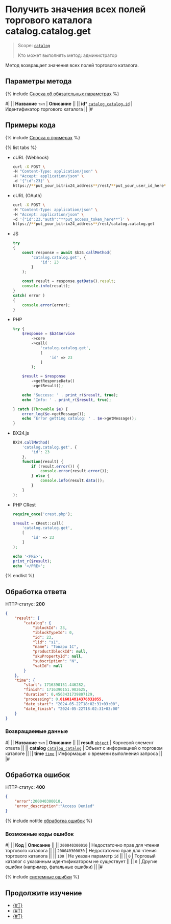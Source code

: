 # Получить значения всех полей торгового каталога catalog.catalog.get

> Scope: [`catalog`](../../scopes/permissions.md)
>
> Кто может выполнять метод: администратор

Метод возвращает значения всех полей торгового каталога.

## Параметры метода

{% include [Сноска об обязательных параметрах](../../../_includes/required.md) %}

#|
|| **Название**
`тип` | **Описание** ||
|| **id***
[`catalog_catalog.id`](../data-types.md#catalog_catalog) | Идентификатор торгового каталога ||
|#

## Примеры кода

{% include [Сноска о примерах](../../../_includes/examples.md) %}

{% list tabs %}

- cURL (Webhook)

    ```bash
    curl -X POST \
    -H "Content-Type: application/json" \
    -H "Accept: application/json" \
    -d '{"id":23}' \
    https://**put_your_bitrix24_address**/rest/**put_your_user_id_here**/**put_your_webhook_here**/catalog.catalog.get
    ```

- cURL (OAuth)

    ```bash
    curl -X POST \
    -H "Content-Type: application/json" \
    -H "Accept: application/json" \
    -d '{"id":23,"auth":"**put_access_token_here**"}' \
    https://**put_your_bitrix24_address**/rest/catalog.catalog.get
    ```

- JS


    ```js
    try
    {
    	const response = await $b24.callMethod(
    		'catalog.catalog.get', {
    			'id': 23
    		}
    	);
    	
    	const result = response.getData().result;
    	console.info(result);
    }
    catch( error )
    {
    	console.error(error);
    }
    ```

- PHP


    ```php
    try {
        $response = $b24Service
            ->core
            ->call(
                'catalog.catalog.get',
                [
                    'id' => 23
                ]
            );
    
        $result = $response
            ->getResponseData()
            ->getResult();
    
        echo 'Success: ' . print_r($result, true);
        echo 'Info: ' . print_r($result, true);
    
    } catch (Throwable $e) {
        error_log($e->getMessage());
        echo 'Error getting catalog: ' . $e->getMessage();
    }
    ```

- BX24.js

    ```js
    BX24.callMethod(
        'catalog.catalog.get', {
            'id': 23
        },
        function(result) {
            if (result.error()) {
                console.error(result.error());
            } else {
                console.info(result.data());
            }
        }
    );
    ```

- PHP CRest

    ```php
    require_once('crest.php');

    $result = CRest::call(
        'catalog.catalog.get',
        [
            'id' => 23
        ]
    );

    echo '<PRE>';
    print_r($result);
    echo '</PRE>';
    ```

{% endlist %}

## Обработка ответа

HTTP-статус: **200**

```json
{
    "result": {
        "catalog": {
            "iblockId": 23,
            "iblockTypeId": 0,
            "id": 23,
            "lid": "s1",
            "name": "Товары 1С",
            "productIblockId": null,
            "skuPropertyId": null,
            "subscription": "N",
            "vatId": null
        }
    },
    "time": {
        "start": 1716390151.446282,
        "finish": 1716390151.902625,
        "duration": 0.4563431739807129,
        "processing": 0.016014814376831055,
        "date_start": "2024-05-22T18:02:31+03:00",
        "date_finish": "2024-05-22T18:02:31+03:00"
    }
}
```

### Возвращаемые данные

#|
|| **Название**
`тип` | **Описание** ||
|| **result**
[`object`](../../data-types.md) | Корневой элемент ответа ||
|| **catalog**
[`catalog_catalog`](../data-types.md#catalog_catalog) | Объект с информацией о торговом каталоге ||
|| **time**
[`time`](../../data-types.md) | Информация о времени выполнения запроса ||
|#

## Обработка ошибок

HTTP-статус: **400**

```json
{
    "error":200040300010,
    "error_description":"Access Denied"
}
```

{% include notitle [обработка ошибок](../../../_includes/error-info.md) %}

### Возможные коды ошибок

#|
|| **Код** | **Описание** ||
|| `200040300010` | Недостаточно прав для чтения торгового каталога
|| 
|| `200040300030` | Недостаточно прав для чтения торгового каталога
|| 
|| `100` | Не указан параметр `id`
|| 
|| `0` | Торговый каталог с указанным идентификатором не существует
|| 
|| `0` | Другие ошибки (например, фатальные ошибки)
|| 
|#

{% include [системные ошибки](../../../_includes/system-errors.md) %}

## Продолжите изучение

- [{#T}](./catalog-catalog-list.md)
- [{#T}](./catalog-catalog-is-offers.md)
- [{#T}](./catalog-catalog-get-fields.md)